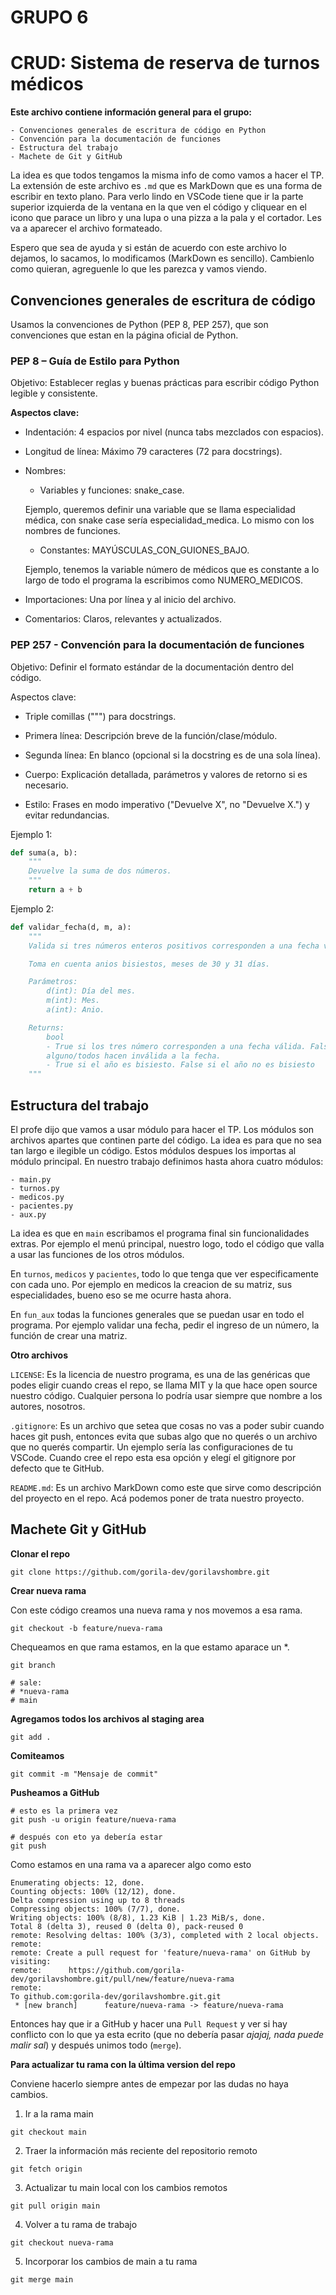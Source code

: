 # GRUPO 6
# CRUD: Sistema de reserva de turnos médicos

**Este archivo contiene información general para el grupo:**

    - Convenciones generales de escritura de código en Python
    - Convención para la documentación de funciones
    - Estructura del trabajo
    - Machete de Git y GitHub

La idea es que todos tengamos la misma info de como vamos a hacer el TP. La extensión de este archivo es `.md` que es MarkDown que es una forma de escribir en texto plano. Para verlo lindo en VSCode tiene que ir la parte superior izquierda de la ventana en la que ven el código y cliquear en el icono que parace un libro y una lupa o una pizza a la pala y el cortador. Les va a aparecer el archivo formateado.

Espero que sea de ayuda y si están de acuerdo con este archivo lo dejamos, lo sacamos, lo modificamos (MarkDown es sencillo). Cambienlo como quieran, agreguenle lo que les parezca y vamos viendo.

## Convenciones generales de escritura de código

Usamos la convenciones de Python (PEP 8, PEP 257), que son convenciones que estan en la página oficial de Python.

### PEP 8 – Guía de Estilo para Python

Objetivo: Establecer reglas y buenas prácticas para escribir código Python legible y consistente.

**Aspectos clave:**

- Indentación: 4 espacios por nivel (nunca tabs mezclados con espacios).

- Longitud de línea: Máximo 79 caracteres (72 para docstrings).

- Nombres:
    - Variables y funciones: snake_case.

     Ejemplo, queremos definir una variable que se llama especialidad médica, con snake case sería especialidad_medica. Lo mismo con los nombres de funciones.
    - Constantes: MAYÚSCULAS_CON_GUIONES_BAJO.

    Ejemplo, tenemos la variable número de médicos que es constante a lo largo de todo el programa la escribimos como NUMERO_MEDICOS. 

- Importaciones: Una por línea y al inicio del archivo.
- Comentarios: Claros, relevantes y actualizados.

### PEP 257 -  Convención para la documentación de funciones

Objetivo: Definir el formato estándar de la documentación dentro del código.

Aspectos clave:

- Triple comillas (""") para docstrings.

- Primera línea: Descripción breve de la función/clase/módulo.

- Segunda línea: En blanco (opcional si la docstring es de una sola línea).

- Cuerpo: Explicación detallada, parámetros y valores de retorno si es necesario.

- Estilo: Frases en modo imperativo ("Devuelve X", no "Devuelve X.") y evitar redundancias.

Ejemplo 1:

```python
def suma(a, b):
    """
    Devuelve la suma de dos números.
    """
    return a + b
```

Ejemplo 2:

```python
def validar_fecha(d, m, a):
    """
    Valida si tres números enteros positivos corresponden a una fecha válida.

    Toma en cuenta anios bisiestos, meses de 30 y 31 días.

    Parámetros:
        d(int): Día del mes.
        m(int): Mes.
        a(int): Anio.

    Returns:
        bool
        - True si los tres número corresponden a una fecha válida. False si 
        alguno/todos hacen inválida a la fecha.
        - True si el año es bisiesto. False si el año no es bisiesto 
    """
```

## Estructura del trabajo

El profe dijo que vamos a usar módulo para hacer el TP. Los módulos son archivos apartes que continen parte del código. La idea es para que no sea tan largo e ilegible un código. Estos módulos despues los importas al módulo principal. En nuestro trabajo definimos hasta ahora cuatro módulos:

    - main.py
    - turnos.py
    - medicos.py
    - pacientes.py
    - aux.py

La idea es que en `main` escribamos el programa final sin funcionalidades extras. Por ejemplo el menú principal, nuestro logo, todo el código que valla a usar las funciones de los otros módulos. 

En `turnos`, `medicos` y `pacientes`, todo lo que tenga que ver especificamente con cada uno. Por ejemplo en medicos la creacion de su matriz, sus especialidades, bueno eso se me ocurre hasta ahora. 

En `fun_aux` todas la funciones generales que se puedan usar en todo el programa. Por ejemplo validar una fecha, pedir el ingreso de un número, la función de crear una matriz.

**Otro archivos**

`LICENSE`: Es la licencia de nuestro programa, es una de las genéricas que podes eligir cuando creas el repo, se llama MIT y la que hace open source nuestro código. Cualquier persona lo podría usar siempre que nombre a los autores, nosotros.

`.gitignore`: Es un archivo que setea que cosas no vas a poder subir cuando haces git push, entonces evita que subas algo que no querés o un archivo que no querés compartir. Un ejemplo sería las configuraciones de tu VSCode. Cuando cree el repo esta esa opción y elegí el gitignore por defecto que te GitHub.

`README.md`: Es un archivo MarkDown como este que sirve como descripción del proyecto en el repo. Acá podemos poner de trata nuestro proyecto.

## Machete Git y GitHub

**Clonar el repo**

```shell
git clone https://github.com/gorila-dev/gorilavshombre.git
```
**Crear nueva rama**

Con este código creamos una nueva rama y nos movemos a esa rama.

```shell
git checkout -b feature/nueva-rama
```

Chequeamos en que rama estamos, en la que estamo aparace un *.

```shell
git branch

# sale:
# *nueva-rama
# main
```
**Agregamos todos los archivos al staging area**

```shell
git add .
```
**Comiteamos**

```shell
git commit -m "Mensaje de commit"
```

**Pusheamos a GitHub**

```shell
# esto es la primera vez
git push -u origin feature/nueva-rama

# después con eto ya debería estar
git push 
```
Como estamos en una rama va a aparecer algo como esto

```shell
Enumerating objects: 12, done.
Counting objects: 100% (12/12), done.
Delta compression using up to 8 threads
Compressing objects: 100% (7/7), done.
Writing objects: 100% (8/8), 1.23 KiB | 1.23 MiB/s, done.
Total 8 (delta 3), reused 0 (delta 0), pack-reused 0
remote: Resolving deltas: 100% (3/3), completed with 2 local objects.
remote: 
remote: Create a pull request for 'feature/nueva-rama' on GitHub by visiting:
remote:      https://github.com/gorila-dev/gorilavshombre.git/pull/new/feature/nueva-rama
remote: 
To github.com:gorila-dev/gorilavshombre.git.git
 * [new branch]      feature/nueva-rama -> feature/nueva-rama
```
Entonces hay que ir a GitHub y hacer una `Pull Request` y ver si hay conflicto con lo que ya esta ecrito (que no debería pasar *ajajaj, nada puede malir sal*) y después unimos todo (`merge`).

**Para actualizar tu rama con la última version del repo**

Conviene hacerlo siempre antes de empezar por las dudas no haya cambios.

1. Ir a la rama main
```shell
git checkout main
```

2. Traer la información más reciente del repositorio remoto

```shell
git fetch origin
```

3. Actualizar tu main local con los cambios remotos

```shell
git pull origin main
```

4. Volver a tu rama de trabajo

```shell
git checkout nueva-rama
```

5. Incorporar los cambios de main a tu rama
```shell
git merge main
```